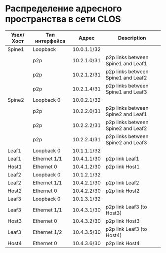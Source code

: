 # Распределение адресного пространства в сети CLOS
| Узел/Хост | Тип интерфейса | Адрес | Description |
| ----------- | ---------- | -------- | ---------- |
| Spine1 | Loopback | 10.0.1.1/32 |
|      | p2p | 10.2.1.0/31 | p2p links between Spine1 and Leaf1 |
|      | p2p | 10.2.1.2/31 | p2p links between Spine1 and Leaf2 |
|      | p2p | 10.2.1.4/31 | p2p links between Spine1 and Leaf3 |
| Spine2 | Loopback 0 | 10.0.2.1/32 |
|      | p2p | 10.2.2.0/31 | p2p links between Spine2 and Leaf1 |
|      | p2p | 10.2.2.2/31 | p2p links between Spine2 and Leaf2 |
|      | p2p | 10.2.2.4/31 | p2p links between Spine2 and Leaf3 |
| Leaf1 | Loopback 0 | 10.1.1.1/32 | 
| Leaf1 | Ethernet 1/1 | 10.4.1.1/30 | p2p link Leaf1 |
| Host1 | Ethernet 0 | 10.4.1.2/30 | p2p link Host1 |
| Leaf2 | Loopback 0 | 10.1.2.1/32 |
| Leaf2 | Ethernet 1/1 | 10.4.2.1/30 | p2p link Leaf2 |
| Host2 | Ethernet 0 | 10.4.2.2/30 | p2p link Host2 |
| Leaf3 | Loopback 0 | 10.1.3.1/32 |
| Leaf3 | Ethernet 1/1 | 10.4.3.1/30 | p2p link Leaf3 (to Host3) |
| Host3 | Ethernet 0 | 10.4.3.2/30 | p2p link Host3 |
| Leaf3 | Ethernet 1/2 | 10.4.3.5/30 | p2p link Leaf3 (to Host4) | 
| Host4 | Ethernet 0 | 10.4.3.6/30 | p2p link Host4 |
